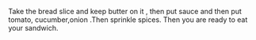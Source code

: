 Take the bread slice and keep butter on it , then put sauce and then put tomato, cucumber,onion .Then sprinkle spices. Then you are ready to eat your sandwich.
